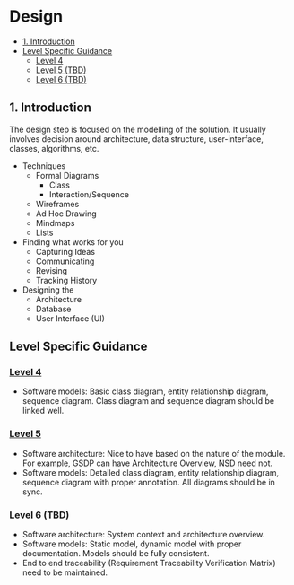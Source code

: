 # Design <!-- omit in toc -->

- [1. Introduction](#1-introduction)
- [Level Specific Guidance](#level-specific-guidance)
  - [Level 4](#level-4)
  - [Level 5 (TBD)](#level-5-tbd)
  - [Level 6 (TBD)](#level-6-tbd)

## 1. Introduction

The design step is focused on the modelling of the solution.
It usually involves decision around architecture, data structure, user-interface, classes, algorithms, etc.

- Techniques
  - Formal Diagrams
    - Class
    - Interaction/Sequence
  - Wireframes
  - Ad Hoc Drawing
  - Mindmaps
  - Lists  
- Finding what works for you
  - Capturing Ideas
  - Communicating
  - Revising
  - Tracking History
- Designing the
  - Architecture
  - Database
  - User Interface (UI)  

## Level Specific Guidance

### [Level 4](../modelling-design/level4/level4-design.md)

- Software models: Basic class diagram, entity relationship diagram, sequence diagram. Class diagram and sequence diagram should be linked well.

### [Level 5](../modelling-design/level5/level5-design.md)

- Software architecture: Nice to have based on the nature of the module. For example, GSDP can have Architecture Overview, NSD need not.
- Software models: Detailed class diagram, entity relationship diagram, sequence diagram with proper annotation. All diagrams should be in sync.

### Level 6 (TBD)

- Software architecture: System context and architecture overview.
- Software models: Static model, dynamic model with proper documentation. Models should be fully consistent.
- End to end traceability (Requirement Traceability Verification Matrix) need to be maintained.
